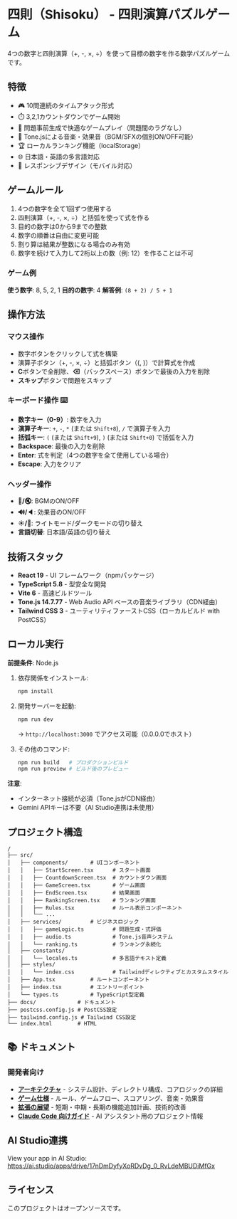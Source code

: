 # 四則（Shisoku） - 四則演算パズルゲーム

4つの数字と四則演算（+, -, ×, ÷）を使って目標の数字を作る数学パズルゲームです。

## 特徴

- 🎮 10問連続のタイムアタック形式
- ⏱️ 3,2,1カウントダウンでゲーム開始
- 🚀 問題事前生成で快適なゲームプレイ（問題間のラグなし）
- 🎵 Tone.jsによる音楽・効果音（BGM/SFXの個別ON/OFF可能）
- 🏆 ローカルランキング機能（localStorage）
- 🌐 日本語・英語の多言語対応
- 📱 レスポンシブデザイン（モバイル対応）

## ゲームルール

1. 4つの数字を全て1回ずつ使用する
2. 四則演算（+, -, ×, ÷）と括弧を使って式を作る
3. 目的の数字は0から9までの整数
4. 数字の順番は自由に変更可能
5. 割り算は結果が整数になる場合のみ有効
6. 数字を続けて入力して2桁以上の数（例: 12）を作ることは不可

### ゲーム例

**使う数字**: 8, 5, 2, 1
**目的の数字**: 4
**解答例**: `(8 + 2) / 5 + 1`

## 操作方法

### マウス操作
- 数字ボタンをクリックして式を構築
- 演算子ボタン（+, -, ×, ÷）と括弧ボタン（(, )）で計算式を作成
- **C**ボタンで全削除、**⌫**（バックスペース）ボタンで最後の入力を削除
- **スキップ**ボタンで問題をスキップ

### キーボード操作 ⌨️
- **数字キー（0-9）**: 数字を入力
- **演算子キー**: `+`, `-`, `*` (または `Shift+8`), `/` で演算子を入力
- **括弧キー**: `(` (または `Shift+9`), `)` (または `Shift+0`) で括弧を入力
- **Backspace**: 最後の入力を削除
- **Enter**: 式を判定（4つの数字を全て使用している場合）
- **Escape**: 入力をクリア

### ヘッダー操作
- **🎵/🔇**: BGMのON/OFF
- **🔊/🔈**: 効果音のON/OFF
- **☀️/🌙**: ライトモード/ダークモードの切り替え
- **言語切替**: 日本語/英語の切り替え

## 技術スタック

- **React 19** - UI フレームワーク（npmパッケージ）
- **TypeScript 5.8** - 型安全な開発
- **Vite 6** - 高速ビルドツール
- **Tone.js 14.7.77** - Web Audio API ベースの音楽ライブラリ（CDN経由）
- **Tailwind CSS 3** - ユーティリティファーストCSS（ローカルビルド with PostCSS）

## ローカル実行

**前提条件**: Node.js

1. 依存関係をインストール:
   ```bash
   npm install
   ```

2. 開発サーバーを起動:
   ```bash
   npm run dev
   ```
   → `http://localhost:3000` でアクセス可能（0.0.0.0でホスト）

3. その他のコマンド:
   ```bash
   npm run build   # プロダクションビルド
   npm run preview # ビルド後のプレビュー
   ```

**注意**:
- インターネット接続が必須（Tone.jsがCDN経由）
- Gemini APIキーは不要（AI Studio連携は未使用）

## プロジェクト構造

```
/
├── src/
│   ├── components/       # UIコンポーネント
│   │   ├── StartScreen.tsx      # スタート画面
│   │   ├── CountdownScreen.tsx  # カウントダウン画面
│   │   ├── GameScreen.tsx       # ゲーム画面
│   │   ├── EndScreen.tsx        # 結果画面
│   │   ├── RankingScreen.tsx    # ランキング画面
│   │   ├── Rules.tsx            # ルール表示コンポーネント
│   │   └── ...
│   ├── services/         # ビジネスロジック
│   │   ├── gameLogic.ts         # 問題生成・式評価
│   │   ├── audio.ts             # Tone.js音声システム
│   │   └── ranking.ts           # ランキング永続化
│   ├── constants/
│   │   └── locales.ts           # 多言語テキスト定義
│   ├── styles/
│   │   └── index.css            # Tailwindディレクティブとカスタムスタイル
│   ├── App.tsx           # ルートコンポーネント
│   ├── index.tsx         # エントリーポイント
│   └── types.ts          # TypeScript型定義
├── docs/             # ドキュメント
├── postcss.config.js # PostCSS設定
├── tailwind.config.js # Tailwind CSS設定
└── index.html        # HTML
```

## 📚 ドキュメント

### 開発者向け

- **[アーキテクチャ](docs/architecture.md)** - システム設計、ディレクトリ構成、コアロジックの詳細
- **[ゲーム仕様](docs/game-specification.md)** - ルール、ゲームフロー、スコアリング、音楽・効果音
- **[拡張の展望](docs/future-roadmap.md)** - 短期・中期・長期の機能追加計画、技術的改善
- **[Claude Code 向けガイド](.claude/CLAUDE.md)** - AI アシスタント用のプロジェクト情報

## AI Studio連携

View your app in AI Studio: https://ai.studio/apps/drive/17nDmDyfyXoRDvDg_0_RvLdeMBUDiMfGx

## ライセンス

このプロジェクトはオープンソースです。
